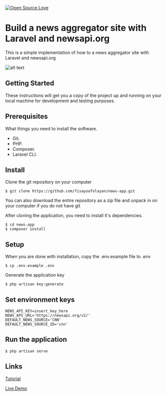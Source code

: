 [![Open Source Love](https://badges.frapsoft.com/os/v1/open-source.svg?v=103)](https://github.com/ellerbrock/open-source-badges/)

# Build a news aggregator site with Laravel and newsapi.org  

This is a simple implementation of how to a news aggregator site with Laravel and newsapi.org

![alt text](https://d1026saeougtmn.cloudfront.net/newsapi.gif "Demo")

## Getting Started
These instructions will get you a copy of the project up and running on your local machine for development and testing purposes.

## Prerequisites
What things you need to install the software.

- Git.
- PHP.
- Composer.
- Laravel CLI.

## Install
Clone the git repository on your computer
```
$ git clone https://github.com/fisayoafolayan/news-app.git
```
You can also download the entire repository as a zip file and unpack in on your computer if you do not have git

After cloning the application, you need to install it's dependencies.
```
$ cd news-app
$ composer install
```

## Setup
When you are done with installation, copy the .env.example file to .env
```
$ cp .env.example .env
```

Generate the application key
```
$ php artisan key:generate
```

## Set environment keys
```
NEWS_API_KEY=insert_key_here
NEWS_API_URL='https://newsapi.org/v2/'
DEFAULT_NEWS_SOURCE='CNN'
DEFAULT_NEWS_SOURCE_ID='cnn'
```

## Run the application
```
$ php artisan serve
```
## Links
[Tutorial](https://fisayoafolayan.com/blog/build-a-news-aggregator-site-with-laravel/)

[Live Demo](https://newsapi.fisayoafolayan.com/)


